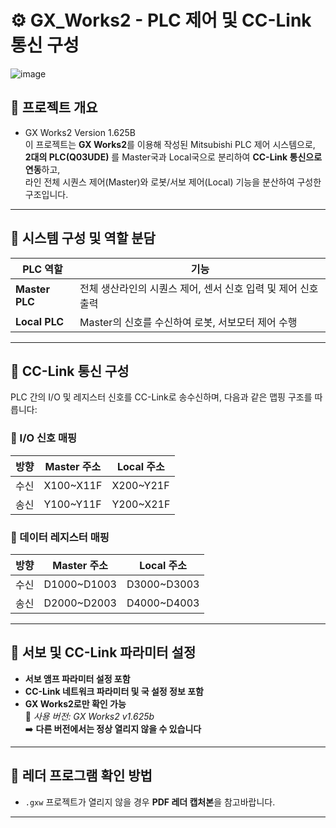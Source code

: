 # ⚙️ GX_Works2 - PLC 제어 및 CC-Link 통신 구성
![image](https://github.com/user-attachments/assets/b6a18e0f-3728-49b3-bb80-681edfc2e48e)


## 📘 프로젝트 개요

- GX Works2 Version 1.625B   
이 프로젝트는 **GX Works2**를 이용해 작성된 Mitsubishi PLC 제어 시스템으로,  
**2대의 PLC(Q03UDE)** 를 Master국과 Local국으로 분리하여 **CC-Link 통신으로 연동**하고,  
라인 전체 시퀀스 제어(Master)와 로봇/서보 제어(Local) 기능을 분산하여 구성한 구조입니다.

---

## 🧩 시스템 구성 및 역할 분담

| PLC 역할 | 기능 |
|----------|------|
| **Master PLC** | 전체 생산라인의 시퀀스 제어, 센서 신호 입력 및 제어 신호 출력 |
| **Local PLC** | Master의 신호를 수신하여 로봇, 서보모터 제어 수행 |

---

## 🔁 CC-Link 통신 구성

PLC 간의 I/O 및 레지스터 신호를 CC-Link로 송수신하며, 다음과 같은 맵핑 구조를 따릅니다:

### 🧠 I/O 신호 매핑

| 방향 | Master 주소 | Local 주소 |
|------|-------------|-------------|
| 수신 | X100~X11F   | X200~Y21F |
| 송신 | Y100~Y11F   | Y200~X21F |

### 💾 데이터 레지스터 매핑

| 방향 | Master 주소 | Local 주소 |
|------|-------------|-------------|
| 수신 | D1000~D1003 | D3000~D3003 |
| 송신 | D2000~D2003 | D4000~D4003 |

---

## 🔧 서보 및 CC-Link 파라미터 설정

- **서보 앰프 파라미터 설정 포함**
- **CC-Link 네트워크 파라미터 및 국 설정 정보 포함**
- **GX Works2로만 확인 가능**  
  📌 *사용 버전: GX Works2 v1.625b*  
  ➡️ **다른 버전에서는 정상 열리지 않을 수 있습니다**

---

## 📄 레더 프로그램 확인 방법

- `.gxw` 프로젝트가 열리지 않을 경우 **PDF 레더 캡처본**을 참고바랍니다.

---

